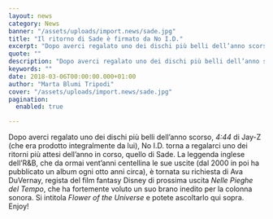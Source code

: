 ```yaml
---
layout: news
category: News
banner: "/assets/uploads/import.news/sade.jpg"
title: "Il ritorno di Sade è firmato da No I.D."
excerpt: "Dopo averci regalato uno dei dischi più belli dell’anno scorso, 4:44 di Jay-Z (che era prodotto integralmente da lui), No I.D. torna a regalarci uno dei ritorni più attesi dell’anno in corso, quello di Sade. La leggenda inglese dell’R&B, che da ormai vent’anni centellina le sue uscite (dal 2000 in poi ha pubblicato un album [&hellip"
quote: ""
description: "Dopo averci regalato uno dei dischi più belli dell’anno scorso, 4:44 di Jay-Z (che era prodotto integralmente da lui), No I.D. torna a regalarci uno dei ritorni più attesi dell’anno in corso, quello di Sade. La leggenda inglese dell’R&B, che da ormai vent’anni centellina le sue uscite (dal 2000 in poi ha pubblicato un album [&hellip"
keywords: ""
date: 2018-03-06T00:00:00.000+01:00
author: "Marta Blumi Tripodi"
cover: "/assets/uploads/import.news/sade.jpg"
pagination:
  enabled: true

---
```


Dopo averci regalato uno dei dischi più belli dell’anno scorso, _4:44_ di Jay-Z (che era prodotto integralmente da lui), No I.D. torna a regalarci uno dei ritorni più attesi dell’anno in corso, quello di Sade. La leggenda inglese dell’R&B, che da ormai vent’anni centellina le sue uscite (dal 2000 in poi ha pubblicato un album ogni otto anni circa), è tornata su richiesta di Ava DuVernay, regista del film fantasy Disney di prossima uscita _Nelle Pieghe del Tempo_, che ha fortemente voluto un suo brano inedito per la colonna sonora. Si intitola _Flower of the Universe_ e potete ascoltarlo qui sopra. Enjoy!